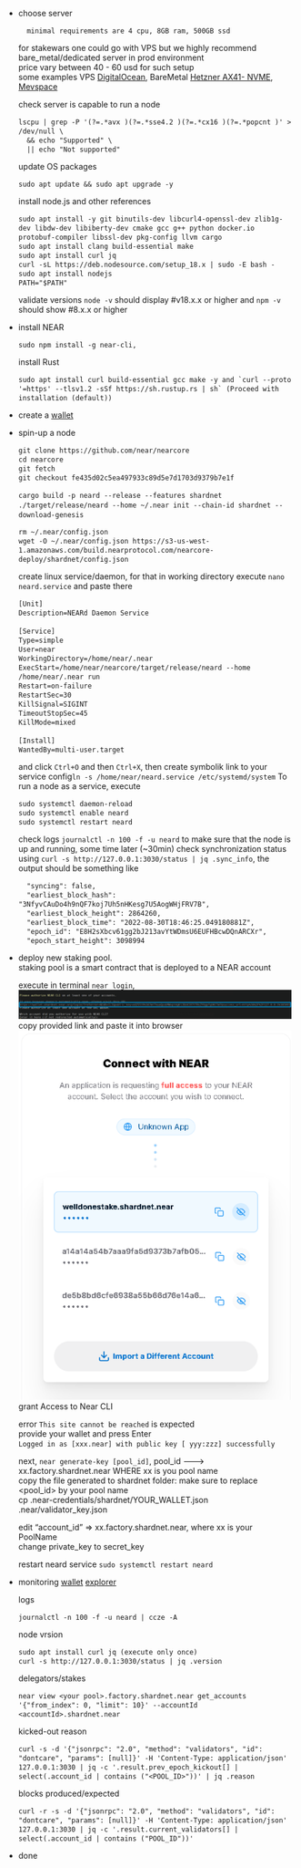 
- choose server
  ```
    minimal requirements are 4 cpu, 8GB ram, 500GB ssd
  ```
  for stakewars one could go with VPS but we highly recommend bare_metal/dedicated server in prod environment \
  price vary between 40 - 60 usd for such setup \
  some examples VPS [DigitalOcean](https://www.digitalocean.com/pricing/calculator?cart=basicDropletRegularXXXS), BareMetal [Hetzner AX41-    NVME](https://www.hetzner.com/dedicated-rootserver/ax41-nvme/), [Mevspace](https://mevspace.com/dedicated/configure/93)
   
  check server is capable to run a node

  ```
  lscpu | grep -P '(?=.*avx )(?=.*sse4.2 )(?=.*cx16 )(?=.*popcnt )' > /dev/null \
    && echo "Supported" \
    || echo "Not supported"
  ```
  update OS packages
  ```
  sudo apt update && sudo apt upgrade -y
  ```
  install node.js and other references
  ```
  sudo apt install -y git binutils-dev libcurl4-openssl-dev zlib1g-dev libdw-dev libiberty-dev cmake gcc g++ python docker.io protobuf-compiler libssl-dev pkg-config llvm cargo
  sudo apt install clang build-essential make
  sudo apt install curl jq
  curl -sL https://deb.nodesource.com/setup_18.x | sudo -E bash -  
  sudo apt install nodejs
  PATH="$PATH"
  ```
  validate versions
  `node -v` should display #v18.x.x or higher and `npm -v` should show #8.x.x or higher

- install NEAR
  ```
  sudo npm install -g near-cli, 
  ```
  install Rust
  ```
  sudo apt install curl build-essential gcc make -y and `curl --proto '=https' --tlsv1.2 -sSf https://sh.rustup.rs | sh` (Proceed with installation (default))
  ```
- create a [wallet]( https://wallet.shardnet.near.org/)
- spin-up a node
  ```
  git clone https://github.com/near/nearcore
  cd nearcore
  git fetch
  git checkout fe435d02c5ea497933c89d5e7d1703d9379b7e1f
  ```
  `cargo build -p neard --release --features shardnet` \
  `./target/release/neard --home ~/.near init --chain-id shardnet --download-genesis`
  ```
  rm ~/.near/config.json
  wget -O ~/.near/config.json https://s3-us-west-1.amazonaws.com/build.nearprotocol.com/nearcore-deploy/shardnet/config.json  
  ```
  create linux service/daemon, for that in working directory execute `nano neard.service` and paste there
  ```
  [Unit]
  Description=NEARd Daemon Service

  [Service]
  Type=simple
  User=near
  WorkingDirectory=/home/near/.near
  ExecStart=/home/near/nearcore/target/release/neard --home /home/near/.near run
  Restart=on-failure
  RestartSec=30
  KillSignal=SIGINT
  TimeoutStopSec=45
  KillMode=mixed

  [Install]
  WantedBy=multi-user.target
  ```
  and click `Ctrl+O` and then `Ctrl+X`, then create symbolik link to your service config`ln -s /home/near/neard.service /etc/systemd/system`
  To run a node as a service, execute
  ```
  sudo systemctl daemon-reload
  sudo systemctl enable neard
  sudo systemctl restart neard
  ```
  check logs `journalctl -n 100 -f -u neard` to make sure that the node is up and running,
  some time later (~30min) check synchronization status using `curl -s http://127.0.0.1:3030/status | jq .sync_info`, the output should be something like
  ```
    "syncing": false,
    "earliest_block_hash": "3NfyvCAuDo4h9nQF7koj7Uh5nHKesg7U5AogWHjFRV7B",
    "earliest_block_height": 2864260,
    "earliest_block_time": "2022-08-30T18:46:25.049180881Z",
    "epoch_id": "E8H2sXbcv61gg2bJ213avYtWDmsU6EUFHBcwDQnARCXr",
    "epoch_start_height": 3098994
  ```
- deploy new staking pool. \
  staking pool is a smart contract that is deployed to a NEAR account
  
  execute in terminal `near login`, \
  ![term_log](terminal_login.png) \
  copy provided link and paste it into browser \
  ![log_in](login.png) \
  grant Access to Near CLI 
  
  error `This site cannot be reached` is expected \
  provide your wallet and press Enter \
  `Logged in as [xxx.near] with public key [ yyy:zzz] successfully`
  
  next, `near generate-key [pool_id]`, pool_id ---> xx.factory.shardnet.near WHERE xx is you pool name \
  copy the file generated to shardnet folder: make sure to replace <pool_id> by your pool name \
  cp .near-credentials/shardnet/YOUR_WALLET.json .near/validator_key.json
  
  edit “account_id” => xx.factory.shardnet.near, where xx is your PoolName \
  change private_key to secret_key
  
  restart neard service `sudo systemctl restart neard`

- monitoring
  [wallet](https://wallet.shardnet.near.org/)
  [explorer](https://explorer.shardnet.near.org/)
  
  logs
  ```
  journalctl -n 100 -f -u neard | ccze -A
  ```
  node vrsion
  ```
  sudo apt install curl jq (execute only once)
  curl -s http://127.0.0.1:3030/status | jq .version
  ```
  delegators/stakes
  ```
  near view <your pool>.factory.shardnet.near get_accounts '{"from_index": 0, "limit": 10}' --accountId <accountId>.shardnet.near
  ```
  kicked-out reason
  ```
  curl -s -d '{"jsonrpc": "2.0", "method": "validators", "id": "dontcare", "params": [null]}' -H 'Content-Type: application/json' 127.0.0.1:3030 | jq -c '.result.prev_epoch_kickout[] | select(.account_id | contains ("<POOL_ID>"))' | jq .reason
  ```
  blocks produced/expected
  ```
  curl -r -s -d '{"jsonrpc": "2.0", "method": "validators", "id": "dontcare", "params": [null]}' -H 'Content-Type: application/json' 127.0.0.1:3030 | jq -c '.result.current_validators[] | select(.account_id | contains ("POOL_ID"))'
  ```
- done
 
  

